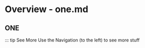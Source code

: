 
# Overview - one.md
## ONE


::: tip See More
Use the Navigation (to the left) to see more stuff


